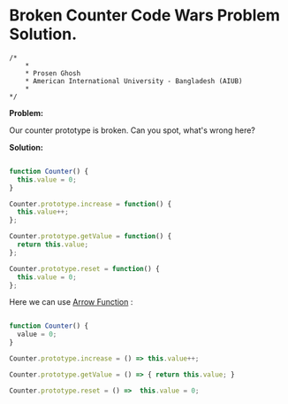 # Broken Counter Code Wars Problem Solution.

```
/*
    *
    * Prosen Ghosh
    * American International University - Bangladesh (AIUB)
    *
*/
```

**Problem:**

Our counter prototype is broken. Can you spot, what's wrong here?

**Solution:**

```javascript

function Counter() {
  this.value = 0;
}

Counter.prototype.increase = function() {
  this.value++;
};

Counter.prototype.getValue = function() {
  return this.value;
};

Counter.prototype.reset = function() {
  this.value = 0;
};

```

Here we can use [Arrow Function] :

```javascript

function Counter() {
  value = 0;
}

Counter.prototype.increase = () => this.value++;

Counter.prototype.getValue = () => { return this.value; }

Counter.prototype.reset = () =>  this.value = 0;

```

[Arrow Function]:<https://developer.mozilla.org/en/docs/Web/JavaScript/Reference/Functions/Arrow_functions>
